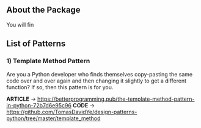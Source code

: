 ## About the Package
You will fin


## List of Patterns

### 1) Template Method Pattern
Are you a Python developer who finds themselves copy-pasting the same code over and over again and then changing it slightly to get a different function?
If so, then this pattern is for you.


**ARTICLE** -> https://betterprogramming.pub/the-template-method-pattern-in-python-72b7d6e95c96
**CODE** -> https://github.com/TomasDavidYe/design-patterns-python/tree/master/template_method